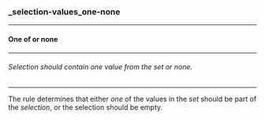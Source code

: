 ### _selection-values_one-none

------

#### One of or none

------

###### Selection should contain one value from the set or none.

------

The rule determines that either *one* of the values in the *set* should be part of the *selection*, or the selection should be empty.